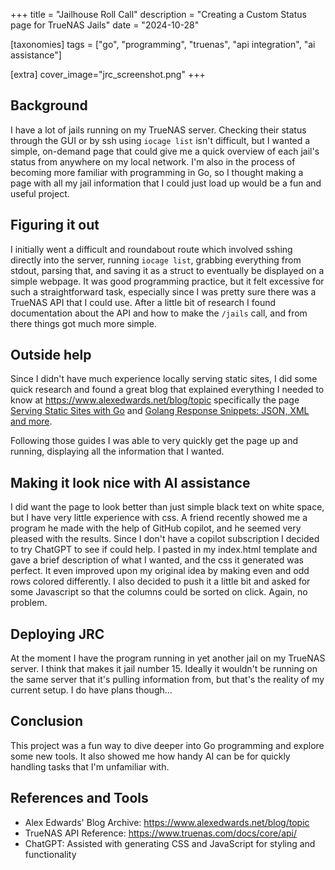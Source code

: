 +++
title = "Jailhouse Roll Call"
description = "Creating a Custom Status page for TrueNAS Jails"
date = "2024-10-28"

[taxonomies] 
tags = ["go", "programming", "truenas", "api integration", "ai assistance"]

[extra]
cover_image="jrc_screenshot.png"
+++

## Background

I have a lot of jails running on my TrueNAS server.  Checking their status through the GUI or by ssh using `iocage list` isn't difficult, but I wanted a simple, on-demand page that could give me a quick overview of each jail's status from anywhere on my local network.  I'm also in the process of becoming more familiar with programming in Go, so I thought making a page with all my jail information that I could just load up would be a fun and useful project.

## Figuring it out

I initially went a difficult and roundabout route which involved sshing directly into the server, running `iocage list`, grabbing everything from stdout, parsing that, and saving it as a struct to eventually be displayed on a simple webpage.  It was good programming practice, but it felt excessive for such a straightforward task, especially since I was pretty sure there was a TrueNAS API that I could use.  After a little bit of research I found documentation about the API and how to make the `/jails` call, and from there things got much more simple.

## Outside help

Since I didn't have much experience locally serving static sites, I did some quick research and found a great blog that explained everything I needed to know at <https://www.alexedwards.net/blog/topic> specifically the page [Serving Static Sites with Go](https://www.alexedwards.net/blog/serving-static-sites-with-go) and [Golang Response Snippets: JSON, XML and more](https://www.alexedwards.net/blog/golang-response-snippets).

Following those guides I was able to very quickly get the page up and running, displaying all the information that I wanted.

## Making it look nice with AI assistance

I did want the page to look better than just simple black text on white space, but I have very little experience with css.  A friend recently showed me a program he made with the help of GitHub copilot, and he seemed very pleased with the results.  Since I don't have a copilot subscription I decided to try ChatGPT to see if could help.  I pasted in my index.html template and gave a brief description of what I wanted, and the css it generated was perfect.  It even improved upon my original idea by making even and odd rows colored differently.  I also decided to push it a little bit and asked for some Javascript so that the columns could be sorted on click.  Again, no problem.

## Deploying JRC

At the moment I have the program running in yet another jail on my TrueNAS server.  I think that makes it jail number 15.  Ideally it wouldn't be running on the same server that it's pulling information from, but that's the reality of my current setup.  I do have plans though...

## Conclusion

This project was a fun way to dive deeper into Go programming and explore some new tools.  It also showed me how handy AI can be for quickly handling tasks that I'm unfamiliar with.

## References and Tools

- Alex Edwards' Blog Archive: <https://www.alexedwards.net/blog/topic>
- TrueNAS API Reference: <https://www.truenas.com/docs/core/api/>
- ChatGPT: Assisted with generating CSS and JavaScript for styling and functionality
